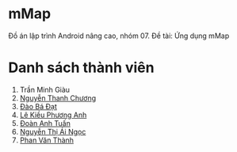 # mMap

Đồ án lập trình Android nâng cao, nhóm 07. Đề tài: Ứng dụng mMap

# Danh sách thành viên

1. Trần Minh Giàu
2. [Nguyễn Thanh Chương](https://github.com/chuongtnc/mMap)
3. [Đào Bá Đạt](https://github.com/daobadat7913/mMap)
4. [Lê Kiều Phương Anh](https://github.com/AnhLe95/mMap)
5. [Đoàn Anh Tuấn](https://github.com/doananhtuan94/mMap)
6. [Nguyễn Thị Ái Ngọc](https://github.com/nguyenthiaingoc/mMap)
7. [Phan Văn Thành](https://github.com/504thanh/mMap)
